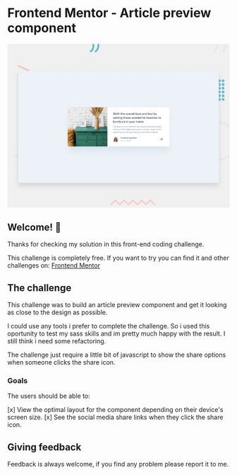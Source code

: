 # Frontend Mentor - Article preview component

![Design preview for the Article preview component coding challenge](./design/desktop-preview.jpg)

## Welcome! 👋

Thanks for checking my solution in this front-end coding challenge.

This challenge is completely free. If you want to try you can find it and other challenges on: [Frontend Mentor](https://www.frontendmentor.io)

## The challenge

This challenge was to build an article preview component and get it looking as close to the design as possible.

I could use any tools i prefer to complete the challenge. So i used this oportunity to test my sass skills and im pretty much happy with the result. I still think i need some refactoring.

The challenge just require a little bit of javascript to show the share options when someone clicks the share icon.

### Goals
The users should be able to:

[x] View the optimal layout for the component depending on their device's screen size.
[x] See the social media share links when they click the share icon.

## Giving feedback

Feedback is always welcome, if you find any problem please report it to me.
